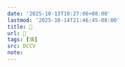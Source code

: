 ```yaml
---
date: '2025-10-13T10:27:06+08:00'
lastmod: '2025-10-14T21:46:45-08:00'
title: 􀰼
url: 􀰼
tags: [璜]
src: DCCV
note:
---
```

